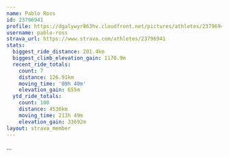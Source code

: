 ```yaml
---
name: Pablo Ross
id: 23796941
profile: https://dgalywyr863hv.cloudfront.net/pictures/athletes/23796941/14615399/1/large.jpg
username: pablo-ross
strava_url: https://www.strava.com/athletes/23796941
stats:
  biggest_ride_distance: 201.4km
  biggest_climb_elevation_gain: 1170.9m
  recent_ride_totals:
    count: 7
    distance: 126.91km
    moving_time: '09h 40m'
    elevation_gain: 655m
  ytd_ride_totals:
    count: 100
    distance: 4536km
    moving_time: 213h 49m
    elevation_gain: 33692m
layout: strava_member
--- 
```

...
